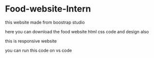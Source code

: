 # Food-website-Intern
this website made from boostrap studio 

here you can download the food website html css code and design also

this is responsive website 

you can run this code on vs code 

